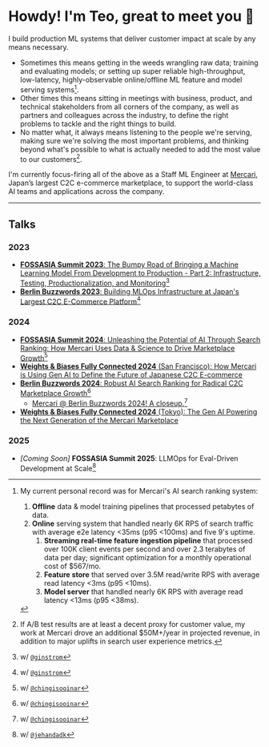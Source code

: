# Howdy! I'm Teo, great to meet you :wave:

I build production ML systems that deliver customer impact at scale by any means necessary.

* Sometimes this means getting in the weeds wrangling raw data; training and evaluating models; or setting up super
  reliable high-throughput, low-latency, highly-observable online/offline ML feature and model serving systems[^1].
* Other times this means sitting in meetings with business, product, and technical stakeholders from all corners of the
  company, as well as partners and colleagues across the industry, to define the right problems to tackle and the right
  things to build.
* No matter what, it always means listening to the people we're serving, making sure we're solving the most important
  problems, and thinking beyond what's possible to what is actually needed to add the most value to our customers[^2].

[^1]: My current personal record was for Mercari's AI search ranking system:

    1. **Offline** data & model training pipelines that processed petabytes of data.
    2. **Online** serving system that handled nearly 6K RPS of search traffic with average e2e latency <35ms (p95
       <100ms) and five 9's uptime.
        1. **Streaming real-time feature ingestion pipeline** that processed over 100K client events per second and over
           2.3 terabytes of data per day; significant optimization for a monthly operational cost of $567/mo.
        2. **Feature store** that served over 3.5M read/write RPS with average read latency <3ms (p95 <10ms).
        3. **Model server** that handled nearly 6K RPS with average read latency <13ms (p95 <38ms).

[^2]: If A/B test results are at least a decent proxy for customer value, my work at Mercari drove an additional
$50M+/year in projected revenue, in addition to major uplifts in search user experience metrics.

I'm currently focus-firing all of the above as a Staff ML Engineer at [Mercari](https://jp.mercari.com/),
Japan’s largest C2C e-commerce marketplace, to support the world-class AI teams and applications across the company.

<!--
**TeoZosa/teozosa** is a ✨ _special_ ✨ repository because its `README.md` (this file) appears on your GitHub profile.

Here are some ideas to get you started:

- 🔭 I’m currently working on ...
- 🌱 I’m currently learning ...
- 👯 I’m looking to collaborate on ...
- 🤔 I’m looking for help with ...
- 💬 Ask me about ...
- 📫 How to reach me: ...
- 😄 Pronouns: ...
- ⚡ Fun fact: ...
-->

---

## Talks

### 2023

* [**FOSSASIA Summit 2023**:
  The Bumpy Road of Bringing a Machine Learning Model From Development to Production - Part 2: Infrastructure, Testing, Productionalization, and Monitoring](https://youtu.be/76Wko6jsd9E)[^3]
* [**Berlin Buzzwords 2023**:
  Building MLOps Infrastructure at Japan's Largest C2C E-Commerce Platform](https://youtu.be/11xxPUSJTss)[^3]

[^3]: w/ [`@ginstrom`](https://github.com/ginstrom)

### 2024

* [**FOSSASIA Summit 2024**:
  Unleashing the Potential of AI Through Search Ranking: How Mercari Uses Data & Science to Drive Marketplace Growth](https://youtu.be/7FEwBj6Mvys?t=6298)[^4]
* [**Weights & Biases Fully Connected 2024** (San Francisco):
  How Mercari is Using Gen AI to Define the Future of Japanese C2C E-commerce](https://youtu.be/Ze0OwPedJjg)
* [**Berlin Buzzwords 2024**:
  Robust AI Search Ranking for Radical C2C Marketplace Growth](https://youtu.be/ultbLz1y4OI)[^4]
  * [Mercari @ Berlin Buzzwords 2024! A closeup.](https://youtu.be/PrPmrUWLzTM)[^4]
* [**Weights & Biases Fully Connected 2024** (Tokyo):
  The Gen AI Powering the Next Generation of the Mercari Marketplace](https://youtu.be/fvZSaHTarfE)

[^4]: w/ [`@chingisooinar`](https://github.com/chingisooinar)

### 2025

* *[Coming Soon]* **FOSSASIA Summit 2025**: LLMOps for Eval-Driven Development at Scale[^5]  

[^5]: w/ [`@jehandadk`](https://github.com/jehandadk)
